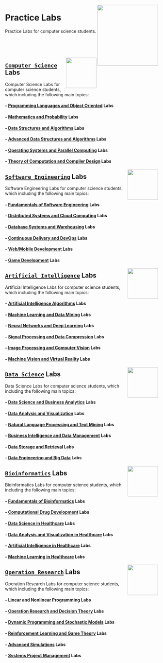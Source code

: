 <img align="right" width="200" src="https://github.com/cs-MohamedAyman/cs-MohamedAyman/blob/main/repos-logos/practice-labs.jpg"></img>

# Practice Labs
Practice Labs for computer science students.

<br><br><br>

<img align="right" width="100" height="100" src="https://github.com/cs-MohamedAyman/cs-MohamedAyman/blob/main/repos-logos/computer-science-department.jpg">

## [`Computer Science`](https://github.com/cs-MohamedAyman/Hands-On-Experience/blob/master/Practice-Labs/Computer-Science/README.md) Labs
Computer Science Labs for computer science students, which including the following main topics:

#### - [Programming Languages and Object Oriented](https://github.com/cs-MohamedAyman/Hands-On-Experience/blob/master/Practice-Labs/Computer-Science/README.md) Labs
#### - [Mathematics and Probability](https://github.com/cs-MohamedAyman/Hands-On-Experience/blob/master/Practice-Labs/Computer-Science/README.md) Labs
#### - [Data Structures and Algorithms](https://github.com/cs-MohamedAyman/Hands-On-Experience/blob/master/Practice-Labs/Computer-Science/README.md) Labs
#### - [Advanced Data Structures and Algorithms](https://github.com/cs-MohamedAyman/Hands-On-Experience/blob/master/Practice-Labs/Computer-Science/README.md) Labs
#### - [Operating Systems and Parallel Computing](https://github.com/cs-MohamedAyman/Hands-On-Experience/blob/master/Practice-Labs/Computer-Science/README.md) Labs
#### - [Theory of Computation and Compiler Design](https://github.com/cs-MohamedAyman/Hands-On-Experience/blob/master/Practice-Labs/Computer-Science/README.md) Labs

<img align="right" width="100" height="100" src="https://github.com/cs-MohamedAyman/cs-MohamedAyman/blob/main/repos-logos/software-engineering-department.jpg">

## [`Software Engineering`](https://github.com/cs-MohamedAyman/Hands-On-Experience/blob/master/Practice-Labs/Software-Engineering/README.md) Labs
Software Engineering Labs for computer science students, which including the following main topics:

#### - [Fundamentals of Software Engineering](https://github.com/cs-MohamedAyman/Hands-On-Experience/blob/master/Practice-Labs/Software-Engineering/README.md) Labs
#### - [Distributed Systems and Cloud Computing](https://github.com/cs-MohamedAyman/Hands-On-Experience/blob/master/Practice-Labs/Software-Engineering/README.md) Labs
#### - [Database Systems and Warehousing](https://github.com/cs-MohamedAyman/Hands-On-Experience/blob/master/Practice-Labs/Software-Engineering/README.md) Labs
#### - [Continuous Delivery and DevOps](https://github.com/cs-MohamedAyman/Hands-On-Experience/blob/master/Practice-Labs/Software-Engineering/README.md) Labs
#### - [Web/Mobile Development](https://github.com/cs-MohamedAyman/Hands-On-Experience/blob/master/Practice-Labs/Software-Engineering/README.md) Labs
#### - [Game Development](https://github.com/cs-MohamedAyman/Hands-On-Experience/blob/master/Practice-Labs/Software-Engineering/README.md) Labs

<img align="right" width="100" height="100" src="https://github.com/cs-MohamedAyman/cs-MohamedAyman/blob/main/repos-logos/artificial-intelligence-department.jpg">

## [`Artificial Intelligence`](https://github.com/cs-MohamedAyman/Hands-On-Experience/blob/master/Practice-Labs/Artificial-Intelligence/README.md) Labs
Artificial Intelligence Labs for computer science students, which including the following main topics:

#### - [Artificial Intelligence Algorithms](https://github.com/cs-MohamedAyman/Hands-On-Experience/blob/master/Practice-Labs/Artificial-Intelligence/README.md) Labs
#### - [Machine Learning and Data Mining](https://github.com/cs-MohamedAyman/Hands-On-Experience/blob/master/Practice-Labs/Artificial-Intelligence/README.md) Labs
#### - [Neural Networks and Deep Learning](https://github.com/cs-MohamedAyman/Hands-On-Experience/blob/master/Practice-Labs/Artificial-Intelligence/README.md) Labs
#### - [Signal Processing and Data Compression](https://github.com/cs-MohamedAyman/Hands-On-Experience/blob/master/Practice-Labs/Artificial-Intelligence/README.md) Labs
#### - [Image Processing and Computer Vision](https://github.com/cs-MohamedAyman/Hands-On-Experience/blob/master/Practice-Labs/Artificial-Intelligence/README.md) Labs
#### - [Machine Vision and Virtual Reality](https://github.com/cs-MohamedAyman/Hands-On-Experience/blob/master/Practice-Labs/Artificial-Intelligence/README.md) Labs

<img align="right" width="100" height="100" src="https://github.com/cs-MohamedAyman/cs-MohamedAyman/blob/main/repos-logos/data-science-department.jpg">

## [`Data Science`](https://github.com/cs-MohamedAyman/Hands-On-Experience/blob/master/Practice-Labs/Data-Science/README.md) Labs
Data Science Labs for computer science students, which including the following main topics:

#### - [Data Science and Business Analytics](https://github.com/cs-MohamedAyman/Hands-On-Experience/blob/master/Practice-Labs/Data-Science/README.md) Labs
#### - [Data Analysis and Visualization](https://github.com/cs-MohamedAyman/Hands-On-Experience/blob/master/Practice-Labs/Data-Science/README.md) Labs
#### - [Natural Language Processing and Text Mining](https://github.com/cs-MohamedAyman/Hands-On-Experience/blob/master/Practice-Labs/Data-Science/README.md) Labs
#### - [Business Intelligence and Data Management](https://github.com/cs-MohamedAyman/Hands-On-Experience/blob/master/Practice-Labs/Data-Science/README.md) Labs
#### - [Data Storage and Retrieval](https://github.com/cs-MohamedAyman/Hands-On-Experience/blob/master/Practice-Labs/Data-Science/README.md) Labs
#### - [Data Engineering and Big Data](https://github.com/cs-MohamedAyman/Hands-On-Experience/blob/master/Practice-Labs/Data-Science/README.md) Labs

<img align="right" width="100" height="100" src="https://github.com/cs-MohamedAyman/cs-MohamedAyman/blob/main/repos-logos/bioinformatics-department.jpg">

## [`Bioinformatics`](https://github.com/cs-MohamedAyman/Hands-On-Experience/blob/master/Practice-Labs/Bioinformatics/README.md) Labs
Bioinformatics Labs for computer science students, which including the following main topics:

#### - [Fundamentals of Bioinformatics](https://github.com/cs-MohamedAyman/Hands-On-Experience/blob/master/Practice-Labs/Bioinformatics/README.md) Labs
#### - [Computational Drug Development](https://github.com/cs-MohamedAyman/Hands-On-Experience/blob/master/Practice-Labs/Bioinformatics/README.md) Labs
#### - [Data Science in Healthcare](https://github.com/cs-MohamedAyman/Hands-On-Experience/blob/master/Practice-Labs/Bioinformatics/README.md) Labs
#### - [Data Analysis and Visualization in Healthcare](https://github.com/cs-MohamedAyman/Hands-On-Experience/blob/master/Practice-Labs/Bioinformatics/README.md) Labs
#### - [Artificial Intelligence in Healthcare](https://github.com/cs-MohamedAyman/Hands-On-Experience/blob/master/Practice-Labs/Bioinformatics/README.md) Labs
#### - [Machine Learning in Healthcare](https://github.com/cs-MohamedAyman/Hands-On-Experience/blob/master/Practice-Labs/Bioinformatics/README.md) Labs

<img align="right" width="100" height="100" src="https://github.com/cs-MohamedAyman/cs-MohamedAyman/blob/main/repos-logos/operation-research-department.jpg">

## [`Operation Research`](https://github.com/cs-MohamedAyman/Hands-On-Experience/blob/master/Practice-Labs/Operation-Research/README.md) Labs
Operation Research Labs for computer science students, which including the following main topics:

#### - [Linear and Nonlinear Programming](https://github.com/cs-MohamedAyman/Hands-On-Experience/blob/master/Practice-Labs/Operation-Research/README.md) Labs
#### - [Operation Research and Decision Theory](https://github.com/cs-MohamedAyman/Hands-On-Experience/blob/master/Practice-Labs/Operation-Research/README.md) Labs
#### - [Dynamic Programming and Stochastic Models](https://github.com/cs-MohamedAyman/Hands-On-Experience/blob/master/Practice-Labs/Operation-Research/README.md) Labs
#### - [Reinforcement Learning and Game Theory](https://github.com/cs-MohamedAyman/Hands-On-Experience/blob/master/Practice-Labs/Operation-Research/README.md) Labs
#### - [Advanced Simulations](https://github.com/cs-MohamedAyman/Hands-On-Experience/blob/master/Practice-Labs/Operation-Research/README.md) Labs
#### - [Systems Project Management](https://github.com/cs-MohamedAyman/Hands-On-Experience/blob/master/Practice-Labs/Operation-Research/README.md) Labs
